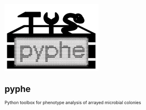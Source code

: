 ![pyphe logo](https://github.com/Bahler-Lab/pyphe/blob/master/icons/toolbox-72dpi_white.png)

# pyphe
Python toolbox for phenotype analysis of arrayed microbial colonies
